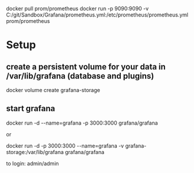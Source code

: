 docker pull prom/prometheus
docker run -p 9090:9090 -v C:/git/Sandbox/Grafana/prometheus.yml:/etc/prometheus/prometheus.yml prom/prometheus


# Setup
## create a persistent volume for your data in /var/lib/grafana (database and plugins)
docker volume create grafana-storage

## start grafana
docker run -d --name=grafana -p 3000:3000 grafana/grafana

or

docker run -d -p 3000:3000 --name=grafana -v grafana-storage:/var/lib/grafana grafana/grafana


to login: admin/admin